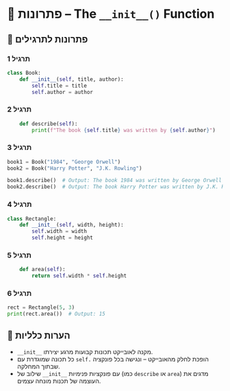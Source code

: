 # 📘 פתרונות – The `__init__()` Function

## 🧪 פתרונות לתרגילים

### תרגיל 1
```python
class Book:
    def __init__(self, title, author):
        self.title = title
        self.author = author
```

### תרגיל 2
```python
    def describe(self):
        print(f"The book {self.title} was written by {self.author}")
```

### תרגיל 3
```python
book1 = Book("1984", "George Orwell")
book2 = Book("Harry Potter", "J.K. Rowling")

book1.describe()  # Output: The book 1984 was written by George Orwell
book2.describe()  # Output: The book Harry Potter was written by J.K. Rowling
```

### תרגיל 4
```python
class Rectangle:
    def __init__(self, width, height):
        self.width = width
        self.height = height
```

### תרגיל 5
```python
    def area(self):
        return self.width * self.height
```

### תרגיל 6
```python
rect = Rectangle(5, 3)
print(rect.area())  # Output: 15
```

## 💬 הערות כלליות

* `__init__` מקנה לאובייקט תכונות קבועות מרגע יצירתו.
* כל תכונה שמוגדרת עם `self.` הופכת לחלק מהאובייקט – ונגישה בכל פונקציה שבתוך המחלקה.
* שילוב של `__init__` עם פונקציות פנימיות (כמו `describe` או `area`) מדגים את העוצמה של תכנות מונחה עצמים.
